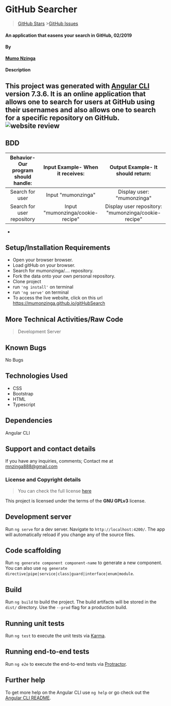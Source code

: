 # GitHub Searcher
>[GitHub Stars](https://github.com/mumonzinga/github-search/stargazers) >[GitHub Issues](https://github.com/mumonzinga/github-search/issues)

#### An application that easens your search in GitHub, 02/2019

#### By 
**[Mumo Nzinga](https://github.com/mumonzinga)**

#### Description

This project was generated with [Angular CLI](https://github.com/angular/angular-cli) version 7.3.6. It is an online application that allows one to search for users at GitHub using their usernames and also allows one to search for a specific repository on GitHub.
![website review](https://github.com/mumonzinga/images/)
---
## BDD

| Behavior- Our program should handle: | Input Example- When it receives: | Output Example- It should return: |
| :-------------: | :-------------: | :-------------: |
| Search for user | Input "mumonzinga" | Display user: "mumonzinga" |
| Search for user repository | Input "mumonzinga/cookie-recipe" | Display user repository: "mumonzinga/cookie-recipe" |
*
## Setup/Installation Requirements

* Open your browser browser.
* Load gitHub on your browser.
* Search for mumonzinga/.... repository.
* Fork the data onto your own personal repository.
* Clone project
* run `'ng install'` on terminal
* run `'ng serve'` on terminal
* To access the live website, click on this url https://mumonzinga.github.io/gitHubSearch

## More Technical Activities/Raw Code
>Development Server
>

## Known Bugs

No Bugs

## Technologies Used

- CSS 
- Bootstrap
- HTML 
- Typescript


## Dependencies

Angular CLI

## Support and contact details
If you have any inquiries, comments; Contact me at mnzinga888@gmail.com  


### License and Copyright details
>You can check the full license [here](https://github.com/mumonzinga/LICENSE.git)

This project is licensed under the terms of the **GNU GPLv3** license.



## Development server

Run `ng serve` for a dev server. Navigate to `http://localhost:4200/`. The app will automatically reload if you change any of the source files.

## Code scaffolding

Run `ng generate component component-name` to generate a new component. You can also use `ng generate directive|pipe|service|class|guard|interface|enum|module`.

## Build

Run `ng build` to build the project. The build artifacts will be stored in the `dist/` directory. Use the `--prod` flag for a production build.

## Running unit tests

Run `ng test` to execute the unit tests via [Karma](https://karma-runner.github.io).

## Running end-to-end tests

Run `ng e2e` to execute the end-to-end tests via [Protractor](http://www.protractortest.org/).

## Further help

To get more help on the Angular CLI use `ng help` or go check out the [Angular CLI README](https://github.com/angular/angular-cli/blob/master/README.md).

